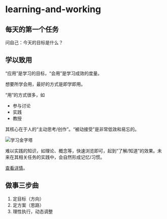 # learning-and-working

## 每天的第一个任务

问自己：今天的目标是什么？

## 学以致用

“应用”是学习的目标，“会用”是学习成效的度量。

想要所学会用，最好的方式是即学即用。

“用”的方式很多，如

* 参与讨论
* 实践
* 教授

其核心在于人的“主动思考/创作”。“被动接受”是非常低效和易忘的。

![&#x5B66;&#x4E60;&#x91D1;&#x5B57;&#x5854;](https://mmbiz.qpic.cn/mmbiz_jpg/qP1WRntBVv5ORSKlZNxmEpcOSloiaymjAqtVsrntde1uVibkhTJLOKzdaiachnmStFsejfhGNZjjibichibxP7zt8wEQ/640?wx_fmt=jpeg&wxfrom=5&wx_lazy=1&wx_co=1)

难以实践的知识，如理论、概念等，快速浏览即可，起到“了解/知道”的效果。未来在其相关任务的实践中，会自然形成记忆/习惯。

[查看详情](https://mp.weixin.qq.com/s/TckCAw2ovU1eUVF9Z3_FOg)。

## 做事三步曲

1. 定目标（方向）
2. 定方案（思路）
3. 理性执行，动态调整

